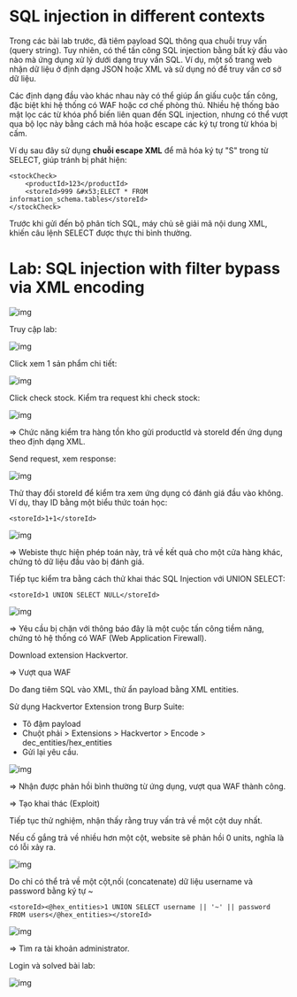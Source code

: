 # SQL injection in different contexts

Trong các bài lab trước, đã tiêm payload SQL thông qua chuỗi truy vấn (query string). Tuy nhiên, có thể tấn công SQL injection bằng bất kỳ đầu vào nào mà ứng dụng xử lý dưới dạng truy vấn SQL. Ví dụ, một số trang web nhận dữ liệu ở định dạng JSON hoặc XML và sử dụng nó để truy vấn cơ sở dữ liệu.

Các định dạng đầu vào khác nhau này có thể giúp ẩn giấu cuộc tấn công, đặc biệt khi hệ thống có WAF hoặc cơ chế phòng thủ. Nhiều hệ thống bảo mật lọc các từ khóa phổ biến liên quan đến SQL injection, nhưng có thể vượt qua bộ lọc này bằng cách mã hóa hoặc escape các ký tự trong từ khóa bị cấm.

Ví dụ sau đây sử dụng **chuỗi escape XML** để mã hóa ký tự "S" trong từ SELECT, giúp tránh bị phát hiện:

    <stockCheck>
        <productId>123</productId>
        <storeId>999 &#x53;ELECT * FROM information_schema.tables</storeId>
    </stockCheck>

Trước khi gửi đến bộ phân tích SQL, máy chủ sẽ giải mã nội dung XML, khiến câu lệnh SELECT được thực thi bình thường.

# Lab: SQL injection with filter bypass via XML encoding

![img](https://github.com/DucThinh47/PortSwigger/blob/main/SQL-injection/images/image197.png?raw=true)

Truy cập lab: 

![img](https://github.com/DucThinh47/PortSwigger/blob/main/SQL-injection/images/image198.png?raw=true)

Click xem 1 sản phẩm chi tiết:

![img](https://github.com/DucThinh47/PortSwigger/blob/main/SQL-injection/images/image199.png?raw=true)

Click check stock. Kiểm tra request khi check stock: 

![img](https://github.com/DucThinh47/PortSwigger/blob/main/SQL-injection/images/image200.png?raw=true)

=> Chức năng kiểm tra hàng tồn kho gửi productId và storeId đến ứng dụng theo định dạng XML.

Send request, xem response:

![img](https://github.com/DucThinh47/PortSwigger/blob/main/SQL-injection/images/image201.png?raw=true)

Thử thay đổi storeId để kiểm tra xem ứng dụng có đánh giá đầu vào không. Ví dụ, thay ID bằng một biểu thức toán học:

    <storeId>1+1</storeId>

![img](https://github.com/DucThinh47/PortSwigger/blob/main/SQL-injection/images/image202.png?raw=true)

=> Webiste thực hiện phép toán này, trả về kết quả cho một cửa hàng khác, chứng tỏ dữ liệu đầu vào bị đánh giá.

Tiếp tục kiểm tra bằng cách thử khai thác SQL Injection với UNION SELECT:

    <storeId>1 UNION SELECT NULL</storeId>

![img](https://github.com/DucThinh47/PortSwigger/blob/main/SQL-injection/images/image203.png?raw=true)

=> Yêu cầu bị chặn với thông báo đây là một cuộc tấn công tiềm năng, chứng tỏ hệ thống có WAF (Web Application Firewall).

Download extension Hackvertor. 

=> Vượt qua WAF

Do đang tiêm SQL vào XML, thử ẩn payload bằng XML entities.

Sử dụng Hackvertor Extension trong Burp Suite:
- Tô đậm payload
- Chuột phải > Extensions > Hackvertor > Encode > dec_entities/hex_entities
- Gửi lại yêu cầu.

![img](https://github.com/DucThinh47/PortSwigger/blob/main/SQL-injection/images/image204.png?raw=true)

=> Nhận được phản hồi bình thường từ ứng dụng, vượt qua WAF thành công.


=> Tạo khai thác (Exploit)

Tiếp tục thử nghiệm, nhận thấy rằng truy vấn trả về một cột duy nhất.

Nếu cố gắng trả về nhiều hơn một cột, website sẽ phản hồi 0 units, nghĩa là có lỗi xảy ra.

![img](https://github.com/DucThinh47/PortSwigger/blob/main/SQL-injection/images/image205.png?raw=true)

Do chỉ có thể trả về một cột,nối (concatenate) dữ liệu username và password bằng ký tự ~

    <storeId><@hex_entities>1 UNION SELECT username || '~' || password FROM users</@hex_entities></storeId>

![img](https://github.com/DucThinh47/PortSwigger/blob/main/SQL-injection/images/image206.png?raw=true)

=> Tìm ra tài khoản administrator. 

Login và solved bài lab: 

![img](https://github.com/DucThinh47/PortSwigger/blob/main/SQL-injection/images/image207.png?raw=true)



